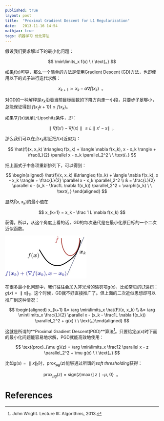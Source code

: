 ```yaml
---
published: true
layout: post
title:  "Proximal Gradient Descent for L1 Regularization"
date:   2013-11-16 14:54
mathjax: true
tags: 机器学习 优化算法
---
```


假设我们要求解以下的最小化问题：

$$
\min\limits_x f(x) \ \ \text{。}
$$

如果$f(x)$可导，那么一个简单的方法是使用Gradient Descent (GD)方法，也即使用以下的式子进行迭代求解：

$$
x_{k+1} := x_{k} - \alpha \nabla f(x_{k}) \ \ \text{。}
$$

对GD的一种解释是$x_k$沿着当前目标函数的下降方向走一小段，只要步子足够小，总能保证得到 $f(x_\{k+1\}) \leq f(x_k)$。 

 

如果$\nabla f(x)$满足L-Lipschitz条件，即：

$$
 \parallel \nabla f(x') - \nabla f(x) \parallel \leq L \parallel x’ - x\parallel  \ \ \text{，}
$$

那么我们可以在点$x_k$附近把$f(x)$近似为：

$$
\hat{f}(x, x_k) \triangleq f(x_k) + \langle \nabla f(x_k), x - x_k \rangle + \frac{L}{2} \parallel x - x_k \parallel_2^2 \ \ \text{。}
$$ 

把上面式子中各项重新排列下，可以得到：

$$
\begin{aligned}
\hat{f}(x, x_k) &\triangleq f(x_k) + \langle \nabla f(x_k), x - x_k \rangle + \frac{L}{2} \parallel x - x_k \parallel_2^2 \\
& = \frac{L}{2} \parallel x - (x_k - \frac1L \nabla f(x_k)) \parallel_2^2 + \varphi(x_k) \ \ \text{。}
\end{aligned}
$$

显然$\hat{f}(x, x_k)$的最小值在

$$
 x_{k+1} = x_k - \frac 1 L \nabla f(x_k) 
$$ 

获得。所以，从这个角度上看的话，GD的每次迭代是在最小化原目标的一个二次近似函数。 

![Proximal GD 近似][proximal]


在很多最小化问题中，我们往往会加入非光滑的惩罚项$g(x)$，比如常见的L1惩罚：$g(x) = \parallel x \parallel_1$。这个时候，GD就不好直接推广了。但上面的二次近似思想却可以推广到这种情况： 

$$
\begin{aligned}
x_{k+1} &= \arg \min\limits_x \hat{F}(x, x_k) \\
&= \arg \min\limits_x \frac{L}{2} \parallel x - (x_k - \frac1L \nabla f(x_k)) \parallel_2^2 + g(x) \ \ \text{。}\end{aligned}
$$

这就是所谓的**Proximal Gradient Descent(PGD)**算法[^alg]。只要给定$g(x)$时下面的最小化问题能容易地求解，PGD就能高效地使用： 

$$
\text{prox}_{\mu g}(z) = \arg \min\limits_x \frac12 \parallel x - z \parallel_2^2 + \mu g(x) \ \ \text{。}
$$

比如$g(x) = \parallel x \parallel_1$时，$\text{prox}_{\mu g} (z)$能够通过所谓的*soft thresholding*获得： 

$$
\text{prox}_{\mu g} (z) = \text{sign}(z) \max\{\mid z \mid - \mu, \ 0\} \ \ \text{。}
$$

 
[proximal]: /images/proximal_gd.jpg "Proximal GD 近似"

# References

[^alg]: John Wright. Lecture III: Algorithms, 2013.
